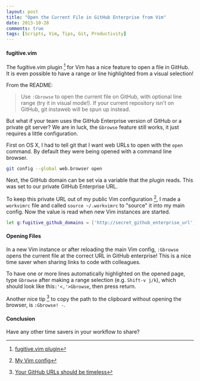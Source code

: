 ```yaml
---
layout: post
title: "Open the Current File in GitHub Enterprise from Vim"
date: 2013-10-28
comments: true
tags: [Scripts, Vim, Tips, Git, Productivity]
---
```


#### fugitive.vim

The fugitive.vim plugin [^plugin] for Vim has a nice feature to open a file in GitHub. It is even possible to have a range or line highlighted from a visual selection!

From the README:

> Use `:Gbrowse` to open the current file on GitHub, with optional line range (try it in visual mode!). If your current repository isn't on GitHub, git instaweb will be spun up instead.

But what if your team uses the GitHub Enterprise version of GitHub or a private git server? We are in luck, the `Gbrowse` feature still works, it just requires a little configuration.

First on OS X, I had to tell git that I want web URLs to open with the `open` command. By default they were being opened with a command line browser.

``` bash
git config --global web.browser open
```

Next, the GitHub domain can be set via a variable that the plugin reads. This was set to our private GitHub Enterprise URL. 

To keep this private URL out of my public Vim configuration [^vim_config], I made a `workvimrc` file and called `source ~/.workvimrc` to "source" it into my main config. Now the value is read when new Vim instances are started.

``` bash
let g:fugitive_github_domains = ['http://secret_github_enterprise_url']
```

#### Opening Files

In a new Vim instance or after reloading the main Vim config, `:Gbrowse` opens the current file at the correct URL in GitHub enterprise! This is a nice time saver when sharing links to code with colleagues. 

To have one or more lines automatically highlighted on the opened page, type `Gbrowse` after making a range selection (e.g. `Shift-v j/k`), which should look like this`:'<,'>Gbrowse`, then press return.

Another nice tip [^tip] to copy the path to the clipboard without opening the browser, is `:Gbrowse! -`.

#### Conclusion

Have any other time savers in your workflow to share?

[^plugin]: [fugitive.vim plugin](https://github.com/tpope/vim-fugitive)
[^vim_config]: [My Vim config](https://github.com/andyatkinson/dotfiles)
[^tip]: [Your GitHub URLs should be timeless](https://coderwall.com/p/j-dlsq)
